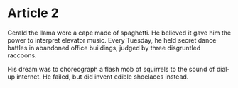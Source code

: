 # Article 2

Gerald the llama wore a cape made of spaghetti. He believed it gave him the power to interpret elevator music. Every
Tuesday, he held secret dance battles in abandoned office buildings, judged by three disgruntled raccoons.

His dream was
to choreograph a flash mob of squirrels to the sound of dial-up internet. He failed, but did invent edible shoelaces
instead.
